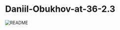 # Daniil-Obukhov-at-36-2.3
![README](https://user-images.githubusercontent.com/118188286/205435123-e018cd3c-e581-4d39-a725-408aceb971d6.png)
